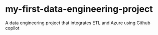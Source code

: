 # my-first-data-engineering-project
A data engineering project that integrates ETL and Azure using Github copilot
